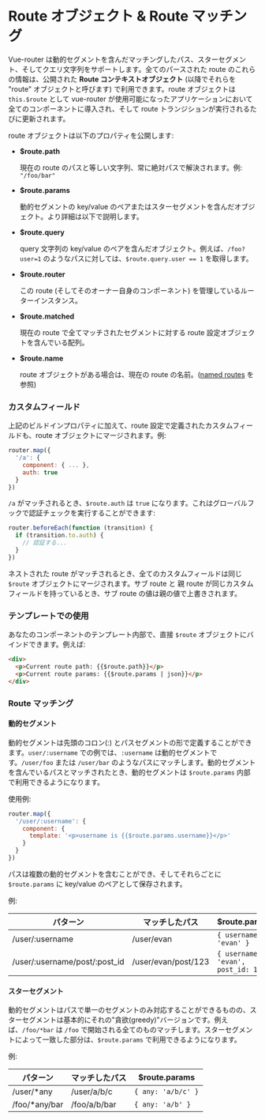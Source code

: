 # Route オブジェクト & Route マッチング

Vue-router は動的セグメントを含んだマッチングしたパス、スターセグメント、そしてクエリ文字列をサポートします。全てのパースされた route のこれらの情報は、公開された **Route コンテキストオブジェクト** (以降でそれらを "route" オブジェクトと呼びます) で利用できます。route オブジェクトは `this.$route` として vue-router が使用可能になったアプリケーションにおいて全てのコンポーネントに導入され、そして route トランジションが実行されるたびに更新されます。

route オブジェクトは以下のプロパティを公開します:

- **$route.path**

  現在の route のパスと等しい文字列、常に絶対パスで解決されます。例: `"/foo/bar"`

- **$route.params**

  動的セグメントの key/value のペアまたはスターセグメントを含んだオブジェクト。より詳細は以下で説明します。

- **$route.query**

  query 文字列の key/value のペアを含んだオブジェクト。例えば、`/foo?user=1` のようなパスに対しては、`$route.query.user == 1` を取得します。

- **$route.router**

  この route (そしてそのオーナー自身のコンポーネント) を管理しているルーターインスタンス。

- **$route.matched**
 
  現在の route で全てマッチされたセグメントに対する route 設定オブジェクトを含んでいる配列。

- **$route.name**

  route オブジェクトがある場合は、現在の route の名前。([named routes](./named.md) を参照)

### カスタムフィールド

上記のビルドインプロパティに加えて、route 設定で定義されたカスタムフィールドも、route オブジェクトにマージされます。例:

``` js
router.map({
  '/a': {
    component: { ... },
    auth: true
  }
})
```

`/a` がマッチされるとき、`$route.auth` は `true` になります。これはグローバルフックで認証チェックを実行することができます:

``` js
router.beforeEach(function (transition) {
  if (transition.to.auth) {
    // 認証する...
  }
})
```

ネストされた route がマッチされるとき、全てのカスタムフィールドは同じ `$route` オブジェクトにマージされます。サブ route と 親 route が同じカスタムフィールドを持っているとき、サブ route の値は親の値で上書きされます。

### テンプレートでの使用

あなたのコンポーネントのテンプレート内部で、直接 `$route` オブジェクトにバインドできます。例えば:

``` html
<div>
  <p>Current route path: {{$route.path}}</p>
  <p>Current route params: {{$route.params | json}}</p>
</div>
```

### Route マッチング

#### 動的セグメント

動的セグメントは先頭のコロン(:) とパスセグメントの形で定義することができます。`user/:username` での例では、`:username` は動的セグメントです。`/user/foo` または `/user/bar` のようなパスにマッチします。動的セグメントを含んでいるパスとマッチされたとき、動的セグメントは `$route.params` 内部で利用できるようになります。

使用例:

``` js
router.map({
  '/user/:username': {
    component: {
      template: '<p>username is {{$route.params.username}}</p>'
    }
  }
})
```

パスは複数の動的セグメントを含むことができ、そしてそれらごとに `$route.params` に key/value のペアとして保存されます。

例:

| パターン | マッチしたパス | $route.params |
| -------- | -------------- | ------------- |
| /user/:username | /user/evan | `{ username: 'evan' }` |
| /user/:username/post/:post_id | /user/evan/post/123 | `{ username: 'evan', post_id: 123 }` |

#### スターセグメント

動的セグメントはパスで単一のセグメントのみ対応することができるものの、スターセグメントは基本的にそれの"貪欲(greedy)"バージョンです。例えば、`/foo/*bar` は `/foo` で開始される全てのものマッチします。スターセグメントによって一致した部分は、`$route.params` で利用できるようになります。

例:

| パターン | マッチしたパス | $route.params |
| -------- | -------------- | ------------- |
| /user/*any | /user/a/b/c | `{ any: 'a/b/c' }` |
| /foo/*any/bar | /foo/a/b/bar | `{ any: 'a/b' }` |
